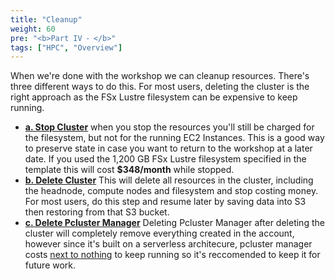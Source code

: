```yaml
---
title: "Cleanup"
weight: 60
pre: "<b>Part IV ⁃ </b>"
tags: ["HPC", "Overview"]
---
```


When we're done with the workshop we can cleanup resources. There's three different ways to do this. For most users, deleting the cluster is the right approach as the FSx Lustre filesystem can be expensive to keep running.

* [**a. Stop Cluster**](/06-cleanup/01-stop-cluster.html) when you stop the resources you'll still be charged for the filesystem, but not for the running EC2 Instances. This is a good way to preserve state in case you want to return to the workshop at a later date. If you used the 1,200 GB FSx Lustre filesystem specified in the template this will cost **$348/month** while stopped.
* [**b. Delete Cluster**](/06-cleanup/02-delete-cluster.html) This will delete all resources in the cluster, including the headnode, compute nodes and filesystem and stop costing money. For most users, do this step and resume later by saving data into S3 then restoring from that S3 bucket.
* [**c. Delete Pcluster Manager**](/06-cleanup/02-delete-pcm.html) Deleting Pcluster Manager after deleting the cluster will completely remove everything created in the account, however since it's built on a serverless architecure, pcluster manager costs [next to nothing](https://github.com/aws-samples/pcluster-manager/blob/main/README.md#costs) to keep running so it's reccomended to keep it for future work.